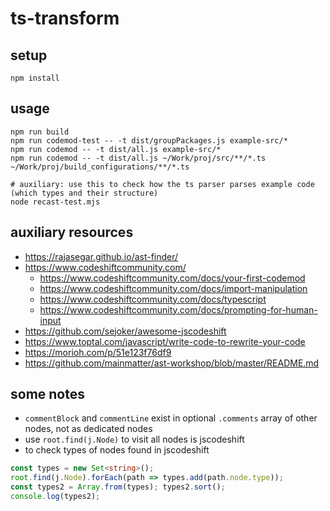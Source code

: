 # ts-transform

## setup

```
npm install
```

## usage

```
npm run build
npm run codemod-test -- -t dist/groupPackages.js example-src/*
npm run codemod -- -t dist/all.js example-src/*
npm run codemod -- -t dist/all.js ~/Work/proj/src/**/*.ts ~/Work/proj/build_configurations/**/*.ts

# auxiliary: use this to check how the ts parser parses example code (which types and their structure)
node recast-test.mjs
```

## auxiliary resources

- https://rajasegar.github.io/ast-finder/
- https://www.codeshiftcommunity.com/
    - https://www.codeshiftcommunity.com/docs/your-first-codemod
    - https://www.codeshiftcommunity.com/docs/import-manipulation
    - https://www.codeshiftcommunity.com/docs/typescript
    - https://www.codeshiftcommunity.com/docs/prompting-for-human-input
- https://github.com/sejoker/awesome-jscodeshift
- https://www.toptal.com/javascript/write-code-to-rewrite-your-code
- https://morioh.com/p/51e123f76df9
- https://github.com/mainmatter/ast-workshop/blob/master/README.md

## some notes

- `commentBlock` and `commentLine` exist in optional `.comments` array of other nodes, not as dedicated nodes
- use `root.find(j.Node)` to visit all nodes is jscodeshift
- to check types of nodes found in jscodeshift

```ts
const types = new Set<string>();
root.find(j.Node).forEach(path => types.add(path.node.type));
const types2 = Array.from(types); types2.sort();
console.log(types2);
```

